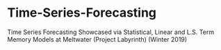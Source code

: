 # Time-Series-Forecasting
Time Series Forecasting Showcased via Statistical, Linear and L.S. Term Memory Models at Meltwater (Project Labyrinth) (Winter 2019)
